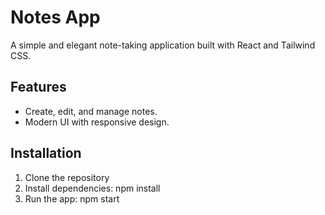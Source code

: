 # Notes App

A simple and elegant note-taking application built with React and Tailwind CSS.

## Features
- Create, edit, and manage notes.
- Modern UI with responsive design.

## Installation
1. Clone the repository
2. Install dependencies: npm install
3. Run the app: npm start